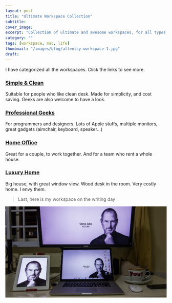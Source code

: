 ```yaml
---
layout: post
title: "Ultimate Workspace Collection"
subtitle: 
cover_image: 
excerpt: "Collection of ultimate and awesome workspaces, for all types of people. You can refer to them and try to re-arrange yours."
category: ""
tags: [workspace, mac, life]
thumbnail: "/images/blog/allenlsy-workspace-1.jpg"
draft: 
---
```


I have categorized all the workspaces. Click the links to see more.

### [Simple & Clean](/ultimate-workspace-simple-clean)

Suitable for people who like clean desk. Made for simplicity, and cost saving. Geeks are also welcome to have a look.

### [Professional Geeks](/ultimate-workspace-professional-geeks)

For programmers and designers. Lots of Apple stuffs, multiple monitors, great gadgets (aimchair, keyboard, speaker...)

### [Home Office](/ultimate-workspace-home-office)

Great for a couple, to work together. And for a team who rent a whole house. 

### [Luxury Home](/ultimate-workspace-luxury)

Big house, with great window view. Wood desk in the room. Very costly home. I envy them.

> Last, here is my workspace on the writing day

![](/images/blog/allenlsy-workspace-1.jpg)
